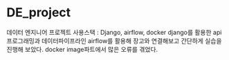 # DE_project
데이터 엔지니어 프로젝트 
사용스택 : Django, airflow, docker
django를 활용한 api 프로그래밍과 데이터파이프라인 
airflow를 활용해 장고와 연결해보고 간단하게 실습을 진행해 보았다. 
docker image파트에서 많은 오류를 겪었다. 
